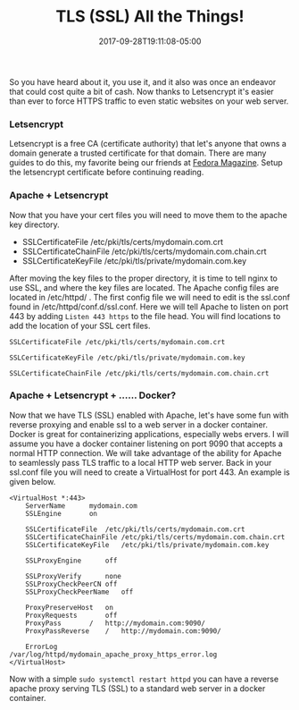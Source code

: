 ﻿---
title: "TLS (SSL) All the Things!"
date: 2017-09-28T19:11:08-05:00
draft: false

---



So you have heard about it, you use it, and it also was once an endeavor that could cost quite a bit of cash. Now thanks to Letsencrypt it's easier than ever to force HTTPS traffic to even static websites on your web server.

### Letsencrypt

Letsencrypt is a free CA (certificate authority) that let's anyone that owns a domain generate a trusted certificate for that domain. There are many guides to do this, my favorite being our friends at [Fedora Magazine](https://fedoramagazine.org/letsencrypt-now-available-fedora/ "letsencrypt"). Setup the letsencrypt certificate before continuing reading.

### Apache + Letsencrypt

Now that you have your cert files you will need to move them to the apache key directory.

* SSLCertificateFile /etc/pki/tls/certs/mydomain.com.crt
* SSLCertificateChainFile /etc/pki/tls/certs/mydomain.com.chain.crt
* SSLCertificateKeyFile /etc/pki/tls/private/mydomain.com.key

After moving the key files to the proper directory, it is time to tell nginx to use SSL, and where the key files are located. The Apache config files are located in /etc/httpd/ . The first config file we will need to edit is the ssl.conf found in /etc/httpd/conf.d/ssl.conf. Here we will tell Apache to listen on port 443 by adding 
`Listen 443 https` to the file head. You will find locations to add the location of your SSL cert files. 

~~~~
SSLCertificateFile /etc/pki/tls/certs/mydomain.com.crt 

SSLCertificateKeyFile /etc/pki/tls/private/mydomain.com.key 

SSLCertificateChainFile /etc/pki/tls/certs/mydomain.com.chain.crt
~~~~
### Apache + Letsencrypt + ...... Docker?

Now that we have TLS (SSL) enabled with Apache, let's have some fun with reverse proxying and enable ssl to a web server in a docker container. Docker is great for containerizing applications, especially webs ervers. I will assume you have a docker container listening on port 9090 that accepts a normal HTTP connection. We will take advantage of the ability for Apache to seamlessly pass TLS traffic to a local HTTP web server. Back in your ssl.conf file you will need to create a VirtualHost for port 443. An example is given below.
~~~~
<VirtualHost *:443>
	ServerName		mydomain.com
	SSLEngine		on

	SSLCertificateFile	/etc/pki/tls/certs/mydomain.com.crt
	SSLCertificateChainFile	/etc/pki/tls/certs/mydomain.com.chain.crt
	SSLCertificateKeyFile	/etc/pki/tls/private/mydomain.com.key

	SSLProxyEngine		off
	
	SSLProxyVerify		none
	SSLProxyCheckPeerCN	off
	SSLProxyCheckPeerName	off

	ProxyPreserveHost	on
	ProxyRequests		off
	ProxyPass		/	http://mydomain.com:9090/
	ProxyPassReverse	/	http://mydomain.com:9090/
	
	ErrorLog		/var/log/httpd/mydomain_apache_proxy_https_error.log
</VirtualHost>	
~~~~

Now with a simple `sudo systemctl restart httpd` you can have a reverse apache proxy serving TLS (SSL) to a standard web server in a docker container.
